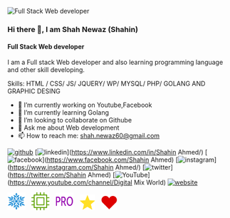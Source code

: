 ![Full Stack Web developer](https://scontent.fcgp17-1.fna.fbcdn.net/v/t1.6435-9/103373704_3237617366289661_6898424459967694655_n.jpg?_nc_cat=108&ccb=1-5&_nc_sid=e3f864&_nc_eui2=AeFKIDMv5s0CrleMFzgrlxIoNQ1i6QqTP_g1DWLpCpM_-JO0j5vhcmJAlrXeFCQLZbNJgL4j9GwPdhsJzUhoL3Cx&_nc_ohc=hNHJJiwJBfQAX--YakV&_nc_ht=scontent.fcgp17-1.fna&oh=00_AT9tAC7RYQPQeFW4HRVxW4AN7bOXdZMoMxpy5Smgt9tVmw&oe=623EE72C)

### Hi there 👋, I am Shah Newaz (Shahin)
#### Full Stack Web developer

I am a Full stack Web developer and also learning programming language and other skill developing.

Skills:  HTML / CSS/ JS/ JQUERY/ WP/ MYSQL/ PHP/ GOLANG AND GRAPHIC DESING

- 🔭 I’m currently working on Youtube,Facebook 
- 🌱 I’m currently learning Golang 
- 👯 I’m looking to collaborate on Githube 
- 💬 Ask me about Web development 
- 📫 How to reach me: shah.newaz60@gmail.com 


[<img src='https://cdn.jsdelivr.net/npm/simple-icons@3.0.1/icons/github.svg' alt='github' height='40'>](https://github.com/https://github.com/Shahin415)  [<img src='https://cdn.jsdelivr.net/npm/simple-icons@3.0.1/icons/linkedin.svg' alt='linkedin' height='40'>](https://www.linkedin.com/in/Shahin Ahmed/)  [<img src='https://cdn.jsdelivr.net/npm/simple-icons@3.0.1/icons/facebook.svg' alt='facebook' height='40'>](https://www.facebook.com/Shahin Ahmed)  [<img src='https://cdn.jsdelivr.net/npm/simple-icons@3.0.1/icons/instagram.svg' alt='instagram' height='40'>](https://www.instagram.com/Shahin Ahmed/)  [<img src='https://cdn.jsdelivr.net/npm/simple-icons@3.0.1/icons/twitter.svg' alt='twitter' height='40'>](https://twitter.com/Shahin Ahmed)  [<img src='https://cdn.jsdelivr.net/npm/simple-icons@3.0.1/icons/youtube.svg' alt='YouTube' height='40'>](https://www.youtube.com/channel/Digital Mix World)  [<img src='https://cdn.jsdelivr.net/npm/simple-icons@3.0.1/icons/icloud.svg' alt='website' height='40'>](shahinwd.com)  

<a href='https://archiveprogram.github.com/'><img src='https://raw.githubusercontent.com/acervenky/animated-github-badges/master/assets/acbadge.gif' width='40' height='40'></a> <a href='https://docs.github.com/en/developers'><img src='https://raw.githubusercontent.com/acervenky/animated-github-badges/master/assets/devbadge.gif' width='40' height='40'></a> <a href='https://github.com/pricing'><img src='https://raw.githubusercontent.com/acervenky/animated-github-badges/master/assets/pro.gif' width='40' height='40'></a> <a href='https://stars.github.com/'><img src='https://raw.githubusercontent.com/acervenky/animated-github-badges/master/assets/starbadge.gif' width='35' height='35'></a> <a href='https://docs.github.com/en/github/supporting-the-open-source-community-with-github-sponsors'><img src='https://raw.githubusercontent.com/acervenky/animated-github-badges/master/assets/sponsorbadge.gif' width='35' height='35'></a> 



